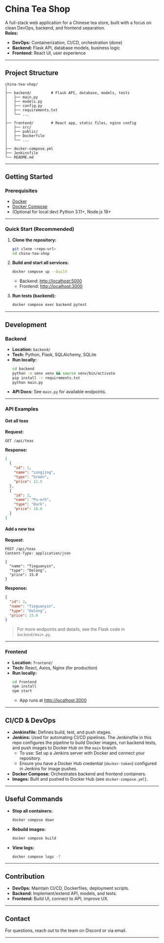 # China Tea Shop

A full-stack web application for a Chinese tea store, built with a focus on clean DevOps, backend, and frontend separation.  
**Roles:**  
- **DevOps:** Containerization, CI/CD, orchestration (done)
- **Backend:** Flask API, database models, business logic
- **Frontend:** React UI, user experience

---

## Project Structure

```
china-tea-shop/
│
├── backend/         # Flask API, database, models, tests
│   ├── main.py
│   ├── models.py
│   ├── config.py
│   ├── requirements.txt
│   └── ...
│
├── frontend/        # React app, static files, nginx config
│   ├── src/
│   ├── public/
│   ├── Dockerfile
│   └── ...
│
├── docker-compose.yml
├── Jenkinsfile
└── README.md
```

---

## Getting Started

### Prerequisites

- [Docker](https://www.docker.com/)
- [Docker Compose](https://docs.docker.com/compose/)
- (Optional for local dev) Python 3.11+, Node.js 18+

---

### Quick Start (Recommended)

1. **Clone the repository:**
   ```sh
   git clone <repo-url>
   cd china-tea-shop
   ```

2. **Build and start all services:**
   ```sh
   docker compose up --build
   ```
   - Backend: [http://localhost:5000](http://localhost:5000)
   - Frontend: [http://localhost:3000](http://localhost:3000)

3. **Run tests (backend):**
   ```sh
   docker compose exec backend pytest
   ```

---

## Development

### Backend

- **Location:** `backend/`
- **Tech:** Python, Flask, SQLAlchemy, SQLite
- **Run locally:**
  ```sh
  cd backend
  python -m venv venv && source venv/bin/activate
  pip install -r requirements.txt
  python main.py
  ```
- **API Docs:** See `main.py` for available endpoints.

---

### API Examples

#### Get all teas

**Request:**
```http
GET /api/teas
```

**Response:**
```json
[
  {
    "id": 1,
    "name": "Longjing",
    "type": "Green",
    "price": 12.5
  },
  {
    "id": 2,
    "name": "Pu-erh",
    "type": "Dark",
    "price": 18.0
  }
]
```

#### Add a new tea

**Request:**
```http
POST /api/teas
Content-Type: application/json

{
  "name": "Tieguanyin",
  "type": "Oolong",
  "price": 15.0
}
```

**Response:**
```json
{
  "id": 3,
  "name": "Tieguanyin",
  "type": "Oolong",
  "price": 15.0
}
```

> For more endpoints and details, see the Flask code in `backend/main.py`.

---

### Frontend

- **Location:** `frontend/`
- **Tech:** React, Axios, Nginx (for production)
- **Run locally:**
  ```sh
  cd frontend
  npm install
  npm start
  ```
  - App runs at [http://localhost:3000](http://localhost:3000)

---

## CI/CD & DevOps

- **Jenkinsfile:** Defines build, test, and push stages.
- **Jenkins:** Used for automating CI/CD pipelines. The Jenkinsfile in this repo configures the pipeline to build Docker images, run backend tests, and push images to Docker Hub on the `main` branch.  
  - To use: Set up a Jenkins server with Docker and connect your repository.  
  - Ensure you have a Docker Hub credential (`docker-token`) configured in Jenkins for image pushes.
- **Docker Compose:** Orchestrates backend and frontend containers.
- **Images:** Built and pushed to Docker Hub (see `docker-compose.yml`).

---

## Useful Commands

- **Stop all containers:**
  ```sh
  docker compose down
  ```
- **Rebuild images:**
  ```sh
  docker compose build
  ```
- **View logs:**
  ```sh
  docker compose logs -f
  ```

---

## Contribution

- **DevOps:** Maintain CI/CD, Dockerfiles, deployment scripts.
- **Backend:** Implement/extend API, models, and tests.
- **Frontend:** Build UI, connect to API, improve UX.

---

## Contact

For questions, reach out to the team on Discord or via email.

---
